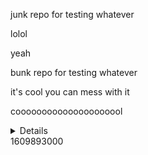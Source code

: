 junk repo for testing whatever

lolol

yeah

bunk repo for testing whatever


it's cool you can mess with it

cooooooooooooooooooool

<details>some stuff</details>
1609893000
